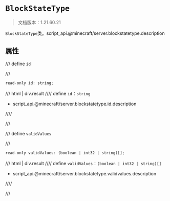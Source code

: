 # `BlockStateType`

> 文档版本：1.21.60.21

`BlockStateType`类。script_api.@minecraft/server.blockstatetype.description

## 属性

/// define
`id`


///

```js
read-only id: string;
```

/// html | div.result
//// define
`id`：`string`

- script_api.@minecraft/server.blockstatetype.id.description


////

///


/// define
`validValues`


///

```js
read-only validValues: (boolean | int32 | string)[];
```

/// html | div.result
//// define
`validValues`：`(boolean | int32 | string)[]`

- script_api.@minecraft/server.blockstatetype.validvalues.description


////

///

